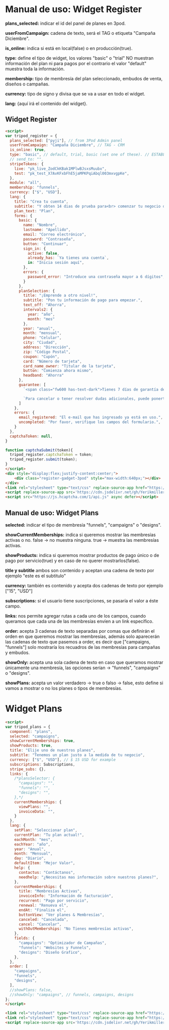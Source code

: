 # Manual de uso: Widget Register

<b>plans_selected:</b> indicar el id del panel de planes en 3pod.

<b>userFromCampaign:</b> cadena de texto, será el TAG o etiqueta "Campaña Diciembre".

<b>is_online:</b> indica si está en local(false) o en producción(true).

<b>type:</b> define el tipo de widget, los valores "basic" o "trial" NO muestran información del plan ni para pagos por el contrario el valor "default" muestra toda la información.

<b>membership:</b> tipo de membresía del plan seleccionado, embudos de venta, diseños o campañas.

<b>currency:</b> tipo de signo y divisa que se va a usar en todo el widget.

<b>lang:</b> {aquí irá el contenido del widget}.

## Widget Register
``` html
<script>
var tripod_register = {
  plans_selected: ["pyji"], // from 3Pod Admin panel
  userFromCampaign: "Campaña Diciembre", // TAG - CRM
  is_online: true,
  type: "basic", // default, trial, basic (set one of these). // ESTABLECER basic PARA REGISTRO NORMAL
  // send_to: "",
  stripeTokens: {
    live: "pk_live_ZodCkKBak1MPlwBJsxsMuubx",
    test: "pk_test_X7AvKFxbFhE5jaMPKPqiAbql003mxvgpKe",
  },
  module: "all",
  membership: "funnels",
  currency: ["$", "USD"],
  lang: {
    title: "Crea tu cuenta",
    subtitle: "Y obten 14 dias de prueba para<br> comenzar tu negocio digital",
    plan_text: "Plan",
    forms: {
      basic: {
        name: "Nombre",
        lastname: "Apellido",
        email: "Correo electrónico",
        password: "Contraseña",
        button: "Continuar",
        sign_in: {
          active: false,
          already_has: `Ya tienes una cuenta`,
          in: "Inicia sesión aquí",
        },
        errors: {
          password_error: "Introduce una contraseña mayor a 6 dígitos",          
        }
      },
      planSelection: {
        title: "¡Emprende a otro nivel!",
        subtitle: "Pon tu información de pago para empezar.",
        text_off: "Ahorra",
        intervals2: {
          year: "año",
          month: "mes"
        },
        year: "anual",
        month: "mensual",
        phone: "Celular",
        city: "Ciudad",
        address: "Dirección",
        zip: "Código Postal",
        coupon: "Cupón",
        card: "Número de tarjeta",
        card_name_owner: "Titular de la tarjeta",
        button: "Comienza ahora mismo",
        headband: "Ahorra"
      }, 
      guarantee: [
        `<span class="fw600 has-text-dark">Tienes 7 días de garantía de devolución de tu dinero</span>.`,

        `Para cancelar o tener resolver dudas adicionales, puede ponerte en contacto con nuestro equipo de <span class="fw600 has-text-dark">Soporte</span>. También acepto los <a target="_blank" href="https://mi3pod.com/terminosycondiciones" class="fw600 has-text-dark is-underlined">Términos de servicio</a>, la <a target="_blank" href="https://mi3pod.com/terminosycondiciones" class="fw600 has-text-dark is-underlined">Política de privacidad</a> y el <a target="_blank" href="https://mi3pod.com/terminosycondiciones" class="fw600 has-text-dark is-underlined">Acuerdo de afiliación</a>.`
      ]     
    },
    errors: {
      email_registered: "El e-mail que has ingresado ya está en uso.",
      uncompleted: "Por favor, verifique los campos del formulario.",
    }
  },
  captchaToken: null,
}

function captchaSubmit(token){
  tripod_register.captchaToken = token;
  tripod_register.submit(token);
}
</script>
<div style="display:flex;justify-content:center;">
	<div class="register-gadget-3pod" style="max-width:640px;"></div>
</div>
<link rel="stylesheet" type="text/css" replace-source-app href="https://cdn.jsdelivr.net/gh/Yerikmiller/yerikmiller.github.io@2.2.0/projects/3Pod/Plans/Widgets/Register.css">
<script replace-source-app src='https://cdn.jsdelivr.net/gh/Yerikmiller/yerikmiller.github.io@2.2.0/projects/3Pod/Plans/Widgets/Register.js'></script>
<script src="https://js.hcaptcha.com/1/api.js" async defer></script>
```


## Manual de uso: Widget Plans

<b>selected:</b> indicar el tipo de membresía "funnels", "campaigns" o "designs".

<b>showCurrentMemberships:</b> indica si queremos mostrar las membresías activas o no.
		false -> no muestra ninguna.
		true -> muestra las membresías activas.

<b>showProducts:</b> indica si queremos mostrar productos de pago único o 
	de pago por servicio(true) y en caso de no querer mostrarlos(false).

<b>title y subtitle</b> ambos son contenido y aceptan una cadena de texto por ejemplo "este es el subtitulo"

<b>currency:</b> también es contenido y acepta dos cadenas de texto por ejemplo ["15", "USD"]

<b>subscriptions:</b> si el usuario tiene suscripciones, se pasaría el valor a éste campo.

<b>links:</b> nos permite agregar rutas a cada uno de los campos, cuando queramos que cada una de las membresías envíen a un link específico.

<b>order:</b> acepta 3 cadenas de texto separadas por comas que definirán el orden en que queremos mostrar
	las membresías, además solo aparecerán las cadenas de texto que pasemos a order, es decir que
	["campaigns, "funnels"] solo mostraría los recuadros de las membresías para campañas y embudos.

<b>showOnly:</b> acepta una sola cadena de texto en caso que queramos mostrar únicamente una membresía,
	las opciones serían -> "funnels", "campaigns" o "designs".

<b>showPlans:</b> acepta un valor verdadero -> true o falso -> false, esto define si vamos a mostrar o no los planes o tipos de membresías.


# Widget Plans
``` html
<script>
var tripod_plans = {
  component: "plans",
  selected: "campaigns",
  showCurrentMemberships: true,
  showProducts: true,
  title: "Elije uno de nuestros planes",
  subtitle: "Tenemos un plan justo a la medida de tu negocio",
  currency: ["$", "USD"], // $ 15 USD for example
  subscriptions: Subscriptions,
  stripe_subs: {},
  links: {
    /*plansSelector: {
      "campaigns": "",
      "funnels": "",
      "designs": "",
    },*/
    currentMemberships: {
      viewPlans: "",
      invoiceData: "",
    }
  },
  lang: {
    setPlan: "Seleccionar plan",
    currentPlan: "Tu plan actual!",
    eachMonth: "mes",
    eachYear: "año",
    year: "Anual",
    month: "Mensual",
    day: "Diario",
    defaultItem: "Mejor Valor",
    help: {
      contactus: "Contáctanos",
      needhelp: "¿Necesitas mas información sobre nuestros planes?",
    },
    currentMemberships: {
      title: "Membresías Activas",
      invoiceInfo: "Información de facturación",
      recurrent: "Pago por servicio",
      renewal: "Renueva el",
      endAt: "Finaliza el",
      buttonView: "Ver planes & Membresías",
      canceled: "Cancelada",
      cancel: "Cancelar",
      withOutMemberships: "No Tienes membresías activas",
    },
    fields: {
      "campaigns": "Optimizador de Campañas",
      "funnels": "Websites y Funnels",
      "designs": "Diseño Grafico",
    },
  },
  order: [
    "campaigns",
    "funnels",
    "designs",
  ],
  //showPlans: false,
  //showOnly: "campaigns", // funnels, campaigns, designs
};
</script>

<link rel="stylesheet" type="text/css" replace-source-app href="https://cdn.jsdelivr.net/gh/Yerikmiller/yerikmiller.github.io@2.0.10/projects/3Pod/Plans/Widgets/Plans.css">
<link rel="stylesheet" type="text/css" replace-source-app href="https://cdn.jsdelivr.net/gh/Yerikmiller/yerikmiller.github.io@2.0.10/projects/3Pod/Plans/style.css">
<script replace-source-app src='https://cdn.jsdelivr.net/gh/Yerikmiller/yerikmiller.github.io@2.0.10/projects/3Pod/Plans/Widgets/Plans.js'></script>
```
